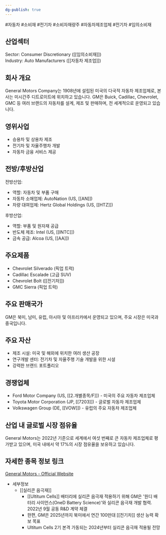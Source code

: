 ```yaml
---
dg-publish: true
---
```

#자동차 #소비재 #전기차 #소비자재량주 #자동차제조업체 #전기차 #임의소비재

## 산업섹터

Sector: Consumer Discretionary ([[임의소비재]])  
Industry: Auto Manufacturers ([[자동차 제조업]])

## 회사 개요

General Motors Company는 1908년에 설립된 미국의 다국적 자동차 제조업체로, 본사는 미시간주 디트로이트에 위치하고 있습니다. GM은 Buick, Cadillac, Chevrolet, GMC 등 여러 브랜드의 자동차를 설계, 제조 및 판매하며, 전 세계적으로 운영되고 있습니다.

## 영위사업

- 승용차 및 상용차 제조
- 전기차 및 자율주행차 개발
- 자동차 금융 서비스 제공

## 전방/후방산업

전방산업:

- 역할: 자동차 및 부품 구매
- 자동차 소매업체: AutoNation (US, [[AN]])
- 차량 대여업체: Hertz Global Holdings (US, [[HTZ]])

후방산업:

- 역할: 부품 및 원자재 공급
- 반도체 제조: Intel (US, [[INTC]])
- 금속 공급: Alcoa (US, [[AA]])

## 주요제품

- Chevrolet Silverado (픽업 트럭)
- Cadillac Escalade (고급 SUV)
- Chevrolet Bolt ([[전기차]])
- GMC Sierra (픽업 트럭)

## 주요 판매국가

GM은 북미, 남미, 유럽, 아시아 및 아프리카에서 운영되고 있으며, 주요 시장은 미국과 중국입니다.

## 주요 자산

- 제조 시설: 미국 및 해외에 위치한 여러 생산 공장
- 연구개발 센터: 전기차 및 자율주행 기술 개발을 위한 시설
- 강력한 브랜드 포트폴리오

## 경쟁업체

- Ford Motor Company (US, [[2.개별종목/F]]) - 미국의 주요 자동차 제조업체
- Toyota Motor Corporation (JP, [[7203]]) - 글로벌 자동차 제조업체
- Volkswagen Group (DE, [[VOW]]) - 유럽의 주요 자동차 제조업체

## 산업 내 글로벌 시장 점유율

General Motors는 2022년 기준으로 세계에서 여섯 번째로 큰 자동차 제조업체로 평가받고 있으며, 미국 내에서 약 17%의 시장 점유율을 보유하고 있습니다.

## 자세한 종목 정보 링크

[General Motors - Official Website](https://www.gm.com/)


- 세부정보
	- [[실리콘 음극재]]
		- [[Ultitum Cells]] 배터리에 실리콘 음극재 적용하기 위해 GM은 '원디 배터리 사이언스(OneD Battery Science)'와 실리콘 음극재 개발 협력. 2022년 9월 공동 R&D 계약 체결 
		-  한편, GM은 2025년까지 북미에서 연간 100만대 [[전기차]] 생산 능력 확보 목표 
		-  Ultitum Cells 2기 본격 가동되는 2024년부터 실리콘 음극재 적용될 전망



